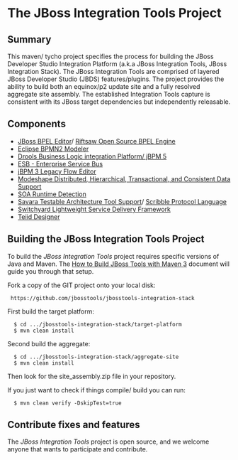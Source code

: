 # The JBoss Integration Tools Project

## Summary

This maven/ tycho project specifies the process for building the JBoss Developer Studio Integration Platform
(a.k.a JBoss Integration Tools, JBoss Integration Stack).  The JBoss Integration Tools are comprised of
layered JBoss Developer Studio (JBDS) features/plugins.  The project provides the ability to 
build both an equinox/p2 update site and a fully resolved aggregate site assembly.  The established Integration 
Tools capture is consistent with its JBoss target dependencies but independently releasable. 

## Components

* [JBoss BPEL Editor](https://access.redhat.com/knowledge/docs/en-US/JBoss_Developer_Studio/4.0/html-single/JBoss_BPEL_User_Guide/index.html)/ [Riftsaw Open Source BPEL Engine](http://www.jboss.org/riftsaw) 
* [Eclipse BPMN2 Modeler](http://eclipse.org/projects/project.php?id=soa.bpmn2-modeler)
* [Drools Business Logic integration Platform/ jBPM 5](http://www.jboss.org/drools/)
* [ESB - Enterprise Service Bus](http://www.jboss.org/jbossesb/)
* [jBPM 3 Legacy Flow Editor](http://www.jboss.org/jbpm/)
* [Modeshape Distributed, Hierarchical, Transactional, and Consistent Data Support](http://www.jboss.org/modeshape)
* [SOA Runtime Detection](https://github.com/jbosstools/jbosstools-runtime-soa)
* [Savara Testable Architecture Tool Support](http://www.jboss.org/savara)/ [Scribble Protocol Language](http://www.jboss.org/scribble)
* [Switchyard Lightweight Service Delivery Framework](http://www.jboss.org/switchyard.html)
* [Teiid Designer](http://www.jboss.org/teiiddesigner)

## Building the JBoss Integration Tools Project

To build the _JBoss Integration Tools_ project requires specific versions of Java and Maven. 
The [How to Build JBoss Tools with Maven 3](https://community.jboss.org/wiki/HowToBuildJBossToolsWithMaven3)
document will guide you through that setup.

Fork a copy of the GIT project onto your local disk:

     https://github.com/jbosstools/jbosstools-integration-stack

First build the target platform:

      $ cd .../jbosstools-integration-stack/target-platform
      $ mvn clean install

Second build the aggregate:

      $ cd .../jbosstools-integration-stack/aggregate-site
      $ mvn clean install

Then look for the site_assembly.zip file in your repository.

If you just want to check if things compile/ build you can run:

      $ mvn clean verify -DskipTest=true

## Contribute fixes and features

The _JBoss Integration Tools_ project is open source, and we welcome anyone that wants to participate and contribute.

